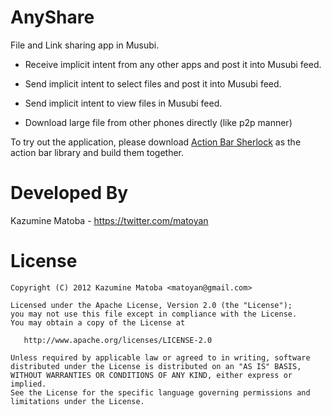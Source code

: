 AnyShare
=========================
File and Link sharing app in Musubi.

- Receive implicit intent from any other apps and post it into Musubi feed.

- Send implicit intent to select files and post it into Musubi feed.

- Send implicit intent to view files in Musubi feed.

- Download large file from other phones directly (like p2p manner)

To try out the application, please download [Action Bar Sherlock][1] as the action bar library and build them together.



Developed By
============

Kazumine Matoba - https://twitter.com/matoyan



License
=======

    Copyright (C) 2012 Kazumine Matoba <matoyan@gmail.com>

    Licensed under the Apache License, Version 2.0 (the "License");
    you may not use this file except in compliance with the License.
    You may obtain a copy of the License at

       http://www.apache.org/licenses/LICENSE-2.0

    Unless required by applicable law or agreed to in writing, software
    distributed under the License is distributed on an "AS IS" BASIS,
    WITHOUT WARRANTIES OR CONDITIONS OF ANY KIND, either express or implied.
    See the License for the specific language governing permissions and
    limitations under the License.





 [1]: http://actionbarsherlock.com
